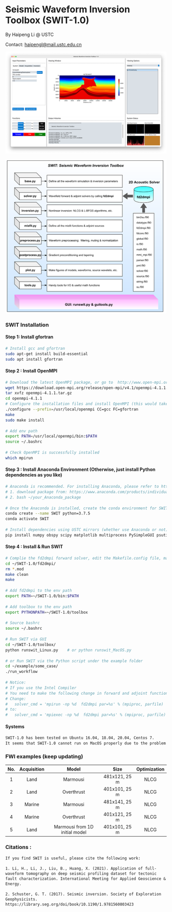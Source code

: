 # **S**eismic **W**aveform **I**nversion **T**oolbox   (SWIT-1.0)

By Haipeng Li @ USTC

Contact: haipengl@mail.ustc.edu.cn

![](./doc/SWIT-GUI.png)

![](./doc/package_structures.png)



### SWIT Installation 

#### Step 1: Install  gfortran

```bash
# Install gcc and gfortran
sudo apt-get install build-essential
sudo apt install gfortran
```

#### Step 2 : Install OpenMPI

```bash
# Download the latest OpenMPI package, or go to  http://www.open-mpi.org/software/ompi to download the desired version
wget https://download.open-mpi.org/release/open-mpi/v4.1/openmpi-4.1.1.tar.gz 
tar xvfz openmpi-4.1.1.tar.gz
cd openmpi-4.1.1
# Configure the installation files and install OpenMPI (this would take quite a while)
./configure --prefix=/usr/local/openmpi CC=gcc FC=gfortran
make
sudo make install

# Add env path 
export PATH=/usr/local/openmpi/bin:$PATH
source ~/.bashrc

# Check OpenMPI is successfully installed
which mpirun
```

#### Step 3 : Install Anaconda Environment (Otherwise, just install Python dependencies as you like)

```bash
# Anaconda is recommended. For installing Anaconda, please refer to https://docs.anaconda.com/anaconda/install/linux/
# 1. download package from: https://www.anaconda.com/products/individual/download-success
# 2. bash ~/your_Anaconda_package

# Once the Anaconda is installed, create the conda environment for SWIT
conda create --name SWIT python=3.7.5
conda activate SWIT

# Install dependencies using USTC mirrors (whether use Anaconda or not)
pip install numpy obspy scipy matplotlib multiprocess PySimpleGUI psutil Pillow -i https://pypi.mirrors.ustc.edu.cn/simple/
```

#### Step 4 : Install & Run SWIT  

```bash
# Complie the fd2dmpi forward solver, edit the Makefile.config file, make sure FCC (line 18) is right 
cd ~/SWIT-1.0/fd2dmpi/
rm *.mod
make clean   
make

# Add fd2dmpi to the env path
export PATH=~/SWIT-1.0/bin:$PATH

# Add toolbox to the env path
export PYTHONPATH=~/SWIT-1.0/toolbox

# Source bashrc
source ~/.bashrc

# Run SWIT via GUI
cd ~/SWIT-1.0/toolbox/
python runswit_Linux.py    # or python runswit_MacOS.py 

# or Run SWIT via the Python script under the example folder
cd ~/example/some_case/
./run_workflow

# Notice:
# If you use the Intel Compiler
# You need to make the following change in forward and adjoint functions in toolbox/solver.py: 
# Change:     
#	solver_cmd = 'mpirun -np %d  fd2dmpi par=%s' % (mpiproc, parfile)
# to:
#   solver_cmd = 'mpiexec -np %d  fd2dmpi par=%s' % (mpiproc, parfile)
```

#### Systems  

```bash
SWIT-1.0 has been tested on Ubuntu 16.04, 18.04, 20.04, Centos 7.
It seems that SWIT-1.0 cannot run on MacOS properly due to the problem with the Python multiprocess module. This problem will be fixed in the future.
```

### FWI examples (keep updating)

| No.  | Acquisition |             Model              |     Size      | Optimization |
| :--: | :---------: | :----------------------------: | :-----------: | :----------: |
|  1   |    Land     |            Marmousi            | 481x121, 25 m |     NLCG     |
|  2   |    Land     |           Overthrust           | 401x101, 25 m |     NLCG     |
|  3   |   Marine    |            Marmousi            | 481x141, 25 m |     NLCG     |
|  4   |   Marine    |           Overthrust           | 401x121, 25 m |     NLCG     |
|  5   |    Land     | Marmousi from 1D initial model | 401x101, 25 m |     NLCG     |

### Citations :   

```
If you find SWIT is useful, please cite the following work:

1. Li, H., Li, J., Liu, B., Huang, X. (2021). Application of full-waveform tomography on deep seismic profiling dataset for tectonic fault characterization. International Meeting for Applied Geoscience & Energy.

2. Schuster, G. T. (2017). Seismic inversion. Society of Exploration Geophysicists. https://library.seg.org/doi/book/10.1190/1.9781560803423
```

